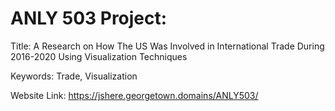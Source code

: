 # ANLY 503 Project: 

Title: A Research on How The US Was Involved in International Trade During 2016-2020 Using Visualization Techniques

Keywords: Trade, Visualization

Website Link: https://jshere.georgetown.domains/ANLY503/
